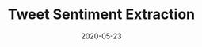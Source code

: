 ---
title: "Tweet Sentiment Extraction"
date: 2020-05-23
tags: [Kaggle, deep learning, NLP]
header:
excerpt: "Kaggle, deep learning, NLP"
mathjax: "true"
---